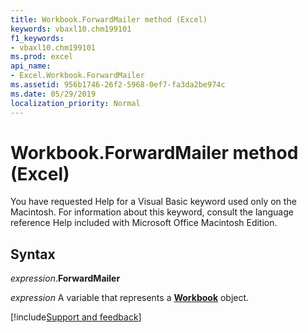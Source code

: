 ```yaml
---
title: Workbook.ForwardMailer method (Excel)
keywords: vbaxl10.chm199101
f1_keywords:
- vbaxl10.chm199101
ms.prod: excel
api_name:
- Excel.Workbook.ForwardMailer
ms.assetid: 956b1746-26f2-5968-0ef7-fa3da2be974c
ms.date: 05/29/2019
localization_priority: Normal
---
```



# Workbook.ForwardMailer method (Excel)

You have requested Help for a Visual Basic keyword used only on the Macintosh. For information about this keyword, consult the language reference Help included with Microsoft Office Macintosh Edition.


## Syntax

_expression_.**ForwardMailer**

_expression_ A variable that represents a **[Workbook](Excel.Workbook.md)** object.




[!include[Support and feedback](~/includes/feedback-boilerplate.md)]